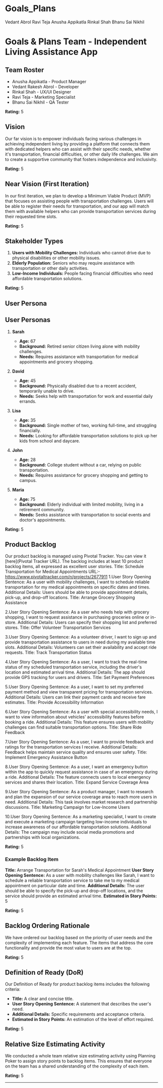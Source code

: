 # Goals_Plans
 Vedant Abrol
 Ravi Teja
 Anusha Appikatla
 Rinkal Shah
 Bhanu Sai Nikhil

# Goals & Plans Team - Independent Living Assistance App

## Team Roster
- Anusha Appikatla - Product Manager
- Vedant Rakesh Abrol - Developer
- Rinkal Shah - UX/UI Designer
- Ravi Teja - Marketing Specialist
- Bhanu Sai Nikhil - QA Tester
  
**Rating:** 5

## Vision
Our far vision is to empower individuals facing various challenges in achieving independent living by providing a platform that connects them with dedicated helpers who can assist with their specific needs, whether it's transportation, financial difficulties, or other daily life challenges. We aim to create a supportive community that fosters independence and inclusivity.

**Rating:** 5

## Near Vision (First Iteration)
In our first iteration, we plan to develop a Minimum Viable Product (MVP) that focuses on assisting people with transportation challenges. Users will be able to register their needs for transportation, and our app will match them with available helpers who can provide transportation services during their requested time slots.

**Rating:** 5

## Stakeholder Types
1. **Users with Mobility Challenges:** Individuals who cannot drive due to physical disabilities or other mobility issues.
2. **Elderly Population:** Seniors who may require assistance with transportation or other daily activities.
3. **Low-Income Individuals:** People facing financial difficulties who need affordable transportation solutions.

**Rating:** 5

## User Persona
## User Personas
1. **Sarah**
   - **Age:** 67
   - **Background:** Retired senior citizen living alone with mobility challenges.
   - **Needs:** Requires assistance with transportation for medical appointments and grocery shopping.

2. **David**
   - **Age:** 45
   - **Background:** Physically disabled due to a recent accident, temporarily unable to drive.
   - **Needs:** Seeks help with transportation for work and essential daily errands.

3. **Lisa**
   - **Age:** 35
   - **Background:** Single mother of two, working full-time, and struggling financially.
   - **Needs:** Looking for affordable transportation solutions to pick up her kids from school and daycare.

4. **John**
   - **Age:** 28
   - **Background:** College student without a car, relying on public transportation.
   - **Needs:** Requires assistance for grocery shopping and getting to campus.

5. **Maria**
   - **Age:** 75
   - **Background:** Elderly individual with limited mobility, living in a retirement community.
   - **Needs:** Seeks assistance with transportation to social events and doctor's appointments.

**Rating:** 5


## Product Backlog
Our product backlog is managed using Pivotal Tracker. You can view it [here](Pivotal Tracker URL). The backlog includes at least 10 product backlog items, all expressed as excellent user stories.
Title: Schedule Transportation for Medical Appointments
URL:- https://www.pivotaltracker.com/n/projects/2677911
1.User Story Opening Sentence: As a user with mobility challenges, I want to schedule reliable transportation for my medical appointments on specific dates and times.
Additional Details: Users should be able to provide appointment details, pick-up, and drop-off locations.
Title: Arrange Grocery Shopping Assistance

2.User Story Opening Sentence: As a user who needs help with grocery shopping, I want to request assistance in purchasing groceries online or in-store.
Additional Details: Users can specify their shopping list and preferred stores.
Title: Offer Volunteer Transportation Services

3.User Story Opening Sentence: As a volunteer driver, I want to sign up and provide transportation assistance to users in need during my available time slots.
Additional Details: Volunteers can set their availability and accept ride requests.
Title: Track Transportation Status

4.User Story Opening Sentence: As a user, I want to track the real-time status of my scheduled transportation service, including the driver's location and estimated arrival time.
Additional Details: The app should provide GPS tracking for users and drivers.
Title: Set Payment Preferences

5.User Story Opening Sentence: As a user, I want to set my preferred payment method and view transparent pricing for transportation services.
Additional Details: Users can link their payment cards and receive fare estimates.
Title: Provide Accessibility Information

6.User Story Opening Sentence: As a user with special accessibility needs, I want to view information about vehicles' accessibility features before booking a ride.
Additional Details: This feature ensures users with mobility challenges can find suitable transportation options.
Title: Share Ride Feedback

7.User Story Opening Sentence: As a user, I want to provide feedback and ratings for the transportation services I receive.
Additional Details: Feedback helps maintain service quality and ensures user safety.
Title: Implement Emergency Assistance Button

8.User Story Opening Sentence: As a user, I want an emergency button within the app to quickly request assistance in case of an emergency during a ride.
Additional Details: The feature connects users to local emergency services and shares their location.
Title: Expand Service Coverage Area

9.User Story Opening Sentence: As a product manager, I want to research and plan the expansion of our service coverage area to reach more users in need.
Additional Details: This task involves market research and partnership discussions.
Title: Marketing Campaign for Low-Income Users

10.User Story Opening Sentence: As a marketing specialist, I want to create and execute a marketing campaign targeting low-income individuals to increase awareness of our affordable transportation solutions.
Additional Details: The campaign may include social media promotions and partnerships with local organizations.

**Rating:** 5

### Example Backlog Item
**Title:** Arrange Transportation for Sarah's Medical Appointment
**User Story Opening Sentence:** As a user with mobility challenges like Sarah, I want to schedule a reliable transportation service to take me to my medical appointment on particular date and time.
**Additional Details:** The user should be able to specify the pick-up and drop-off locations, and the service should provide an estimated arrival time.
**Estimated in Story Points:** 5

**Rating:** 5

## Backlog Ordering Rationale
We have ordered our backlog based on the priority of user needs and the complexity of implementing each feature. The items that address the core functionality and provide the most value to users are at the top.

**Rating:** 5

## Definition of Ready (DoR)
Our Definition of Ready for product backlog items includes the following criteria:
- **Title:** A clear and concise title.
- **User Story Opening Sentence:** A statement that describes the user's need.
- **Additional Details:** Specific requirements and acceptance criteria.
- **Estimated in Story Points:** An estimation of the level of effort required.

**Rating:** 5

## Relative Size Estimating Activity
We conducted a whole team relative size estimating activity using Planning Poker to assign story points to backlog items. This ensures that everyone on the team has a shared understanding of the complexity of each item.

**Rating:** 5

---
